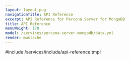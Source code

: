 ```yaml
---
layout: layout.pug
navigationTitle: API Reference
excerpt: API Reference for Percona Server for MongoDB
title: API Reference
menuWeight: 170
model: /services/percona-server-mongodb/data.yml
render: mustache
---
```


#include /services/include/api-reference.tmpl
